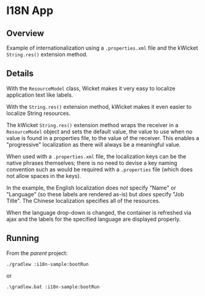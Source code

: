 I18N App
========

Overview
--------

Example of internationalization using a `.properties.xml` file and the kWicket
`String.res()` extension method.

Details
-------

With the `ResourceModel` class, Wicket makes it very easy to localize application 
text like labels.

With the `String.res()` extension method, kWicket makes it even easier to
localize String resources.

The kWicket `String.res()` extension method wraps the receiver in a `ResourceModel`
object and sets the default value, the value to use when no value is found
in a properties file, to the value of the receiver. This enables a "progressive"
localization as there will always be a meaningful value.

When used with a `.properties.xml` file, the localization keys can be the 
native phrases themselves; there is no need to devise a key naming convention
such as would be required with a `.properties` file (which does not allow
spaces in the keys).

In the example, the English localization does _not_ specify "Name" or 
"Language" (so these labels are rendered as-is) but _does_ specify "Job Title". 
The Chinese localization specifies all of the resources.

When the language drop-down is changed, the container is refreshed via ajax
and the labels for the specified language are displayed properly.

Running
-------

From the _parent_ project:

`./gradlew :i18n-sample:bootRun`

or

`.\gradlew.bat :i18n-sample:bootRun`
